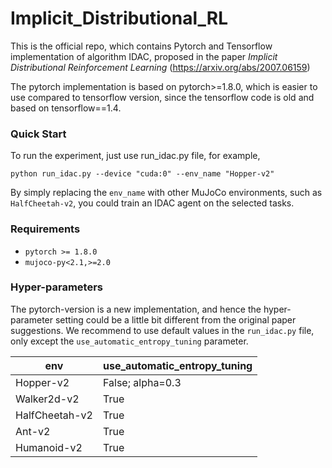 # Implicit_Distributional_RL
This is the official repo, which contains Pytorch and Tensorflow implementation of algorithm IDAC, proposed in the paper *Implicit Distributional Reinforcement Learning* (https://arxiv.org/abs/2007.06159)

The pytorch implementation is based on pytorch>=1.8.0, which is easier to use compared to tensorflow version, since the tensorflow code is old and based on tensorflow==1.4. 

### Quick Start
To run the experiment, just use run_idac.py file, for example,

`python run_idac.py
--device "cuda:0"
--env_name "Hopper-v2"`

By simply replacing the `env_name` with other MuJoCo environments, such as `HalfCheetah-v2`, you could train an IDAC agent on the selected tasks. 

### Requirements
* `pytorch >= 1.8.0`
* `mujoco-py<2.1,>=2.0`

### Hyper-parameters
The pytorch-version is a new implementation, and hence the hyper-parameter setting could be a little bit different from the original paper suggestions.
We recommend to use default values in the `run_idac.py` file, only except the `use_automatic_entropy_tuning` parameter. 

| env      | use_automatic_entropy_tuning |
| ----------- | ----------- |
| Hopper-v2      | False; alpha=0.3       |
| Walker2d-v2   | True        |
| HalfCheetah-v2   | True        |
| Ant-v2   | True        |
| Humanoid-v2   | True        |